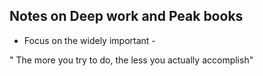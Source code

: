 ## Notes on Deep work and Peak books

* Focus on the widely important - 

" The more you try to do, the less you actually accomplish"
